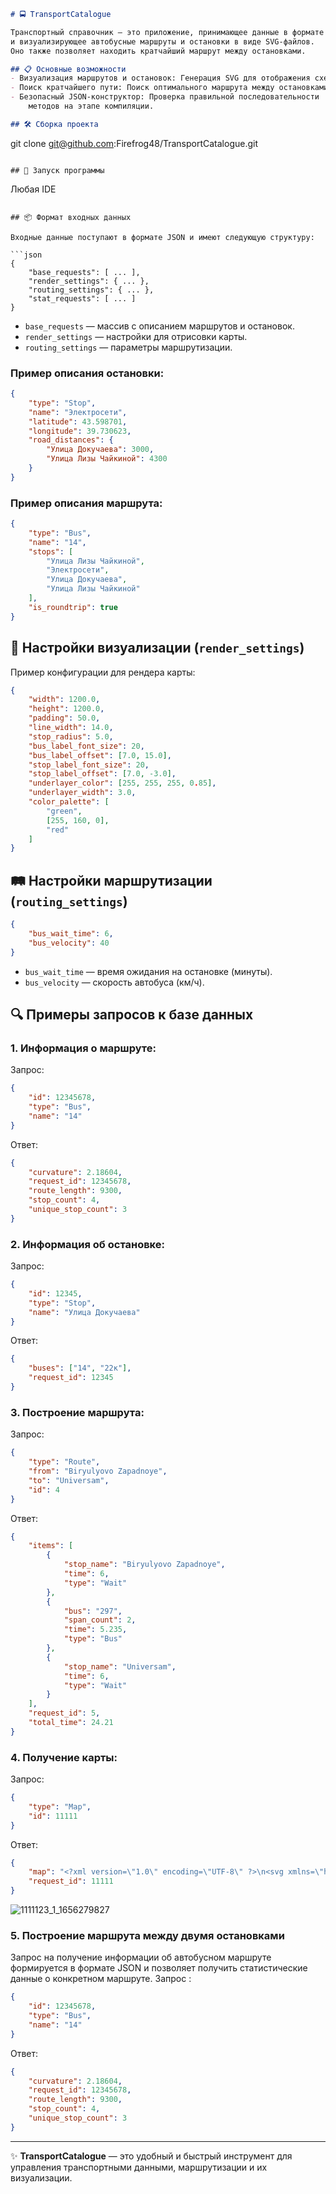 ```markdown
# 🚍 TransportCatalogue

Транспортный справочник — это приложение, принимающее данные в формате JSON
и визуализирующее автобусные маршруты и остановки в виде SVG-файлов.
Оно также позволяет находить кратчайший маршрут между остановками. 

## 📋 Основные возможности
- Визуализация маршрутов и остановок: Генерация SVG для отображения схемы маршрутов.
- Поиск кратчайшего пути: Поиск оптимального маршрута между остановками.
- Безопасный JSON-конструктор: Проверка правильной последовательности
    методов на этапе компиляции.

## 🛠️ Сборка проекта 

```
git clone git@github.com:Firefrog48/TransportCatalogue.git
```

## 🚀 Запуск программы

```
Любая IDE
```

## 📦 Формат входных данных

Входные данные поступают в формате JSON и имеют следующую структуру:

```json
{
    "base_requests": [ ... ],
    "render_settings": { ... },
    "routing_settings": { ... },
    "stat_requests": [ ... ]
}
```

- `base_requests` — массив с описанием маршрутов и остановок.
- `render_settings` — настройки для отрисовки карты.
- `routing_settings` — параметры маршрутизации.

### Пример описания остановки:
```json
{
    "type": "Stop",
    "name": "Электросети",
    "latitude": 43.598701,
    "longitude": 39.730623,
    "road_distances": {
        "Улица Докучаева": 3000,
        "Улица Лизы Чайкиной": 4300
    }
}
```

### Пример описания маршрута:
```json
{
    "type": "Bus",
    "name": "14",
    "stops": [
        "Улица Лизы Чайкиной",
        "Электросети",
        "Улица Докучаева",
        "Улица Лизы Чайкиной"
    ],
    "is_roundtrip": true
}
```

## 🎨 Настройки визуализации (`render_settings`)
Пример конфигурации для рендера карты:

```json
{
    "width": 1200.0,
    "height": 1200.0,
    "padding": 50.0,
    "line_width": 14.0,
    "stop_radius": 5.0,
    "bus_label_font_size": 20,
    "bus_label_offset": [7.0, 15.0],
    "stop_label_font_size": 20,
    "stop_label_offset": [7.0, -3.0],
    "underlayer_color": [255, 255, 255, 0.85],
    "underlayer_width": 3.0,
    "color_palette": [
        "green",
        [255, 160, 0],
        "red"
    ]
}
```

## 🛤️ Настройки маршрутизации (`routing_settings`)

```json
{
    "bus_wait_time": 6,
    "bus_velocity": 40
}
```
- `bus_wait_time` — время ожидания на остановке (минуты).
- `bus_velocity` — скорость автобуса (км/ч).

## 🔍 Примеры запросов к базе данных

### 1. Информация о маршруте:
Запрос:
```json
{
    "id": 12345678,
    "type": "Bus",
    "name": "14"
}
```
Ответ:
```json
{
    "curvature": 2.18604,
    "request_id": 12345678,
    "route_length": 9300,
    "stop_count": 4,
    "unique_stop_count": 3
}
```

### 2. Информация об остановке:
Запрос:
```json
{
    "id": 12345,
    "type": "Stop",
    "name": "Улица Докучаева"
}
```
Ответ:
```json
{
    "buses": ["14", "22к"],
    "request_id": 12345
}
```

### 3. Построение маршрута:
Запрос:
```json
{
    "type": "Route",
    "from": "Biryulyovo Zapadnoye",
    "to": "Universam",
    "id": 4
}
```
Ответ:
```json
{
    "items": [
        {
            "stop_name": "Biryulyovo Zapadnoye",
            "time": 6,
            "type": "Wait"
        },
        {
            "bus": "297",
            "span_count": 2,
            "time": 5.235,
            "type": "Bus"
        },
        {
            "stop_name": "Universam",
            "time": 6,
            "type": "Wait"
        }
    ],
    "request_id": 5,
    "total_time": 24.21
}
```

### 4. Получение карты:
Запрос:
```json
{
    "type": "Map",
    "id": 11111
}
```
Ответ:
```json
{
    "map": "<?xml version=\"1.0\" encoding=\"UTF-8\" ?>\n<svg xmlns=\"http://www.w3.org/2000/svg\" version=\"1.1\">...\n</svg>",
    "request_id": 11111
}
```

![1111123_1_1656279827](https://github.com/user-attachments/assets/20da47e8-07fd-49d0-a167-a67062979e65)

### 5. Построение маршрута между двумя остановками
Запрос на получение информации об автобусном маршруте формируется в формате JSON и позволяет получить статистические данные о конкретном маршруте.
Запрос :
```json
{
    "id": 12345678,
    "type": "Bus",
    "name": "14"
}
```
Ответ:
```json
{
    "curvature": 2.18604,
    "request_id": 12345678,
    "route_length": 9300,
    "stop_count": 4,
    "unique_stop_count": 3
}
```


---

✨ **TransportCatalogue** — это удобный и быстрый инструмент для управления транспортными данными, маршрутизации и их визуализации.
```
